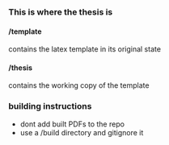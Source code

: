 ### This is where the thesis is

#### /template
contains the latex template in its original state

#### /thesis
contains the working copy of the template

### building instructions

- dont add built PDFs to the repo
- use a /build directory and gitignore it
